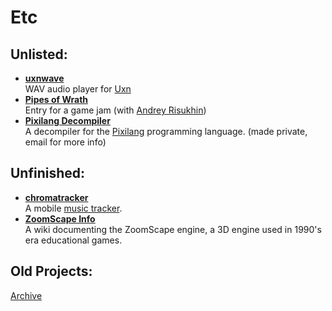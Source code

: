 # Etc

## Unlisted:
- [**uxnwave**](https://github.com/vanjac/uxnwave)  
  WAV audio player for [Uxn](https://100r.co/site/uxn.html)
- [**Pipes of Wrath**](https://chroma.zone/wrath/)  
  Entry for a game jam (with [Andrey Risukhin](https://andreyrisukhin.github.io/))
- [**Pixilang Decompiler**](https://github.com/vanjac/pixilang-decompiler)  
  A decompiler for the [Pixilang](https://www.warmplace.ru/soft/pixilang/) programming language. (made private, email for more info)

## Unfinished:
- [**chromatracker**](https://github.com/vanjac/chromatracker)  
  A mobile [music tracker](https://en.wikipedia.org/wiki/Music_tracker).
- [**ZoomScape Info**](https://github.com/vanjac/zoomscape-info/wiki)  
  A wiki documenting the ZoomScape engine, a 3D engine used in 1990's era educational games.

## Old Projects:

[Archive](/old)

